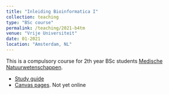```yaml
---
title: "Inleiding Bioinformatica I"
collection: teaching
type: "BSc course"
permalink: /teaching/2021-b4tm
venue: "Vrije Universiteit"
date: 01-2021
location: "Amsterdam, NL"
---
```


This is a compulsory course for 2th year BSc students [Medische Natuurwetenschappen](https://vuweb.vu.nl/nl/onderwijs/bachelor/medische-natuurwetenschappen).

  * [Study guide](https://studiegids.vu.nl/nl/2020-2021/courses/X_401036)
  * [Canvas pages](). Not yet online